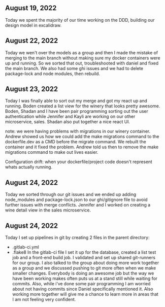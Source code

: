 

## August 19, 2022

Today we spent the majority of our time working on the DDD, building our design model in excalidraw. 

## August 22, 2022

Today we wen't over the models as a group and then I made the mistake of merging to the main branch without making sure my docker containers were up and running. So we sorted that out, troubleshooted with daniel and fixed the main branch. We also had some ghi issues and we had to delete package-lock and node modules, then rebuild. 

## August 23, 2022

Today I was finally able to sort out my merge and got my react up and running. Boden created a list view for the winery that looks pretty awesome. Boden, Shadan and I have been pair programming sorting out the user authentication while Jennifer and Kayli are working on our other microservice, sales. Shadan also put together a nice react UI.

note: we were having problems with migrations in our winery container. Andrew showed us how we could add the make migrations command to the dockerfile.dev as a CMD before the migrate command. We rebuilt the container and it fixed the problem. Andrew told us then to remove the make migrations command to make out lives easier. 

Configuration drift: when your dockerfile/project code doesn't represent whats actually running.

## August 24, 2022

Today we sorted through our git issues and we ended up adding node_modules and package-lock.json to our ghi/gitignore file to avoid further issues with merge conflicts. Jennifer and I worked on creating a wine detail view in the sales microservice. 

## August 24, 2022

Today I set up pipelines in git by creating 2 files in the parent directory:
- .gitlab-ci.yml
- .flake8
In the gitlab-ci file I set it up for the database, created a list test job and a front-end build job. I validated and set up shared git-runners for our group. I also talked to the group about doing more work together as a group and we discussed pushing to git more often when we make smaller changes. Everybody is doing an awesome job but the way we have been working makes often puts us at a stand still while waiting for commits. Also, while i've done some pair programming I am worried about not having commits since Daniel specifically mentioned it. Also working more together will give me a chance to learn more in  areas that I am not feeling very confident. 